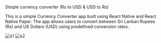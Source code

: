 Simple currency converter (Rs to USD & USD to Rs)

This is a simple Currency Converter app built using React Native and React Native Paper.
The app allows users to convert between Sri Lankan Rupees (Rs) and US Dollars (USD) using predefined conversion rates.

![s1](https://github.com/user-attachments/assets/9634f10d-33bd-4619-93ca-1711182c73e0)
![s2](https://github.com/user-attachments/assets/a092e21e-d9b9-45c6-8fe6-07db23c31f1e)
